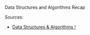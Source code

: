Data Structures and Algorithms Recap

Sources:
- [Data Structures & Algorithms !](https://www.udemy.com/course/learn-data-structure-algorithms-with-java-interview/)